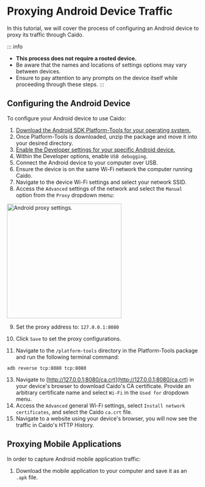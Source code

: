 # Proxying Android Device Traffic

In this tutorial, we will cover the process of configuring an Android device to proxy its traffic through Caido.

::: info

- **This process does not require a rooted device.**
- Be aware that the names and locations of settings options may vary between devices.
- Ensure to pay attention to any prompts on the device itself while proceeding through these steps.
:::

## Configuring the Android Device

To configure your Android device to use Caido:

1. [Download the Android SDK Platform-Tools for your operating system.](https://developer.android.com/tools/releases/platform-tools#downloads)
2. Once Platform-Tools is downloaded, unzip the package and move it into your desired directory.
3. [Enable the Developer settings for your specific Android device.](https://developer.android.com/studio/debug/dev-options#enable)
4. Within the Developer options, enable `USB debugging`.
5. Connect the Android device to your computer over USB.
6. Ensure the device is on the same Wi-Fi network the computer running Caido.
7. Navigate to the device Wi-Fi settings and select your network SSID.
8. Access the `Advanced` settings of the network and select the `Manual` option from the `Proxy` dropdown menu:

<img alt="Android proxy settings." src="/_images/android_proxy_settings.png" center no-shadow width="300"/>

9. Set the proxy address to: `127.0.0.1:8080`

11. Click `Save` to set the proxy configurations.
12. Navigate to the `/platform-tools` directory in the Platform-Tools package and run the following terminal command:

```
adb reverse tcp:8080 tcp:8080
```

13. Navigate to [http://127.0.0.1:8080/ca.crt](http://127.0.0.1:8080/ca.crt) in your device's browser to download Caido's CA certificate. Provide an arbitrary certificate name and select `Wi-Fi` in the `Used for` dropdown menu.
14. Access the `Advanced` general Wi-Fi settings, select `Install network certificates`, and select the Caido `ca.crt` file.
15. Navigate to a website using your device's browser, you will now see the traffic in Caido's HTTP History.

## Proxying Mobile Applications

In order to capture Android mobile application traffic:

1. Download the mobile application to your computer and save it as an `.apk` file.
